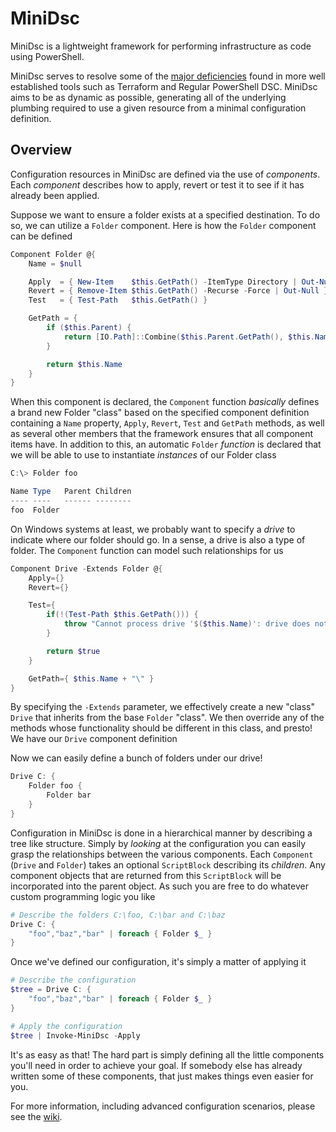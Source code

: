 # MiniDsc

MiniDsc is a lightweight framework for performing infrastructure as code using PowerShell.

MiniDsc serves to resolve some of the [major deficiencies](https://github.com/lordmilko/MiniDsc/wiki/What's-Wrong-with-Terraform-and-PowerShell-DSC%3F) found in more well established tools such as Terraform and Regular PowerShell DSC. MiniDsc aims to be as dynamic as possible, generating all of the underlying plumbing required to use a given resource from a minimal configuration definition.

## Overview

Configuration resources in MiniDsc are defined via the use of *components*. Each *component* describes how to apply, revert or test it to see if it has already been applied.

Suppose we want to ensure a folder exists at a specified destination. To do so, we can utilize a `Folder` component. Here is how the `Folder` component can be defined

```powershell
Component Folder @{
    Name = $null

    Apply  = { New-Item    $this.GetPath() -ItemType Directory | Out-Null }
    Revert = { Remove-Item $this.GetPath() -Recurse -Force | Out-Null }
    Test   = { Test-Path   $this.GetPath() }

    GetPath = {
        if ($this.Parent) {
            return [IO.Path]::Combine($this.Parent.GetPath(), $this.Name)
        }

        return $this.Name
    }
}
```

When this component is declared, the `Component` function *basically* defines a brand new Folder "class" based on the specified component definition containing a `Name` property, `Apply`, `Revert`, `Test` and `GetPath` methods, as well as several other members that the framework ensures that all component items have. In addition to this, an automatic `Folder` *function* is declared that we will be able to use to instantiate *instances* of our Folder class

```powershell
C:\> Folder foo

Name Type   Parent Children
---- ----   ------ --------
foo  Folder                
```

On Windows systems at least, we probably want to specify a *drive* to indicate where our folder should go. In a sense, a drive is also a type of folder. The `Component` function can model such relationships for us

```powershell
Component Drive -Extends Folder @{
    Apply={}
    Revert={}

    Test={
        if(!(Test-Path $this.GetPath())) {
            throw "Cannot process drive '$($this.Name)': drive does not exist"
        }

        return $true
    }

    GetPath={ $this.Name + "\" }
}
```

By specifying the `-Extends` parameter, we effectively create a new "class" `Drive` that inherits from the base `Folder` "class". We then override any of the methods whose functionality should be different in this class, and presto! We have our `Drive` component definition

Now we can easily define a bunch of folders under our drive!

```powershell
Drive C: {
    Folder foo {
        Folder bar
    }
}
```

Configuration in MiniDsc is done in a hierarchical manner by describing a tree like structure. Simply by *looking* at the configuration you can easily grasp the relationships between the various components. Each `Component` (`Drive` and `Folder`) takes an optional `ScriptBlock` describing its *children*. Any component objects that are returned from this `ScriptBlock` will be incorporated into the parent object. As such you are free to do whatever custom programming logic you like

```powershell
# Describe the folders C:\foo, C:\bar and C:\baz
Drive C: {
    "foo","baz","bar" | foreach { Folder $_ }
}
```

Once we've defined our configuration, it's simply a matter of applying it

```powershell
# Describe the configuration
$tree = Drive C: {
    "foo","baz","bar" | foreach { Folder $_ }
}

# Apply the configuration
$tree | Invoke-MiniDsc -Apply
```

It's as easy as that! The hard part is simply defining all the little components you'll need in order to achieve your goal. If somebody else has already written some of these components, that just makes things even easier for you.

For more information, including advanced configuration scenarios, please see the [wiki](https://github.com/lordmilko/MiniDsc/wiki).